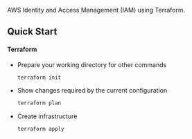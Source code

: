 AWS Identity and Access Management (IAM) using Terraform.

## Quick Start

#### Terraform

- Prepare your working directory for other commands

  ```bash
  terraform init
  ```

- Show changes required by the current configuration

  ```bash
  terraform plan
  ```

- Create infrastructure

  ```bash
  terraform apply
  ```